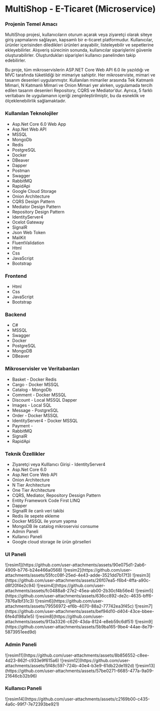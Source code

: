 <h1>MultiShop - E-Ticaret (Microservice)</h1>
<h3>Projenin Temel Amacı</h3>
<p>MultiShop projesi, kullanıcıların oturum açarak veya ziyaretçi olarak siteye giriş yapmalarını sağlayan, kapsamlı bir e-ticaret platformudur. 
  Kullanıcılar, ürünler içerisinden diledikleri ürünleri arayabilir, listeleyebilir ve sepetlerine ekleyebilirler. 
  Alışveriş sürecinin sonunda, kullanıcılar siparişlerini güvenle oluşturabilirler. Oluşturdukları siparişleri kullanıcı panelinden takip edebilirler. </p>
<p>Bu proje, tüm mikroservislerin ASP.NET Core Web API 6.0 ile yazıldığı ve MVC tarafında tüketildiği bir mimariye sahiptir. Her mikroserviste, mimari ve tasarım desenleri uygulanmıştır. 
  Kullanılan mimariler arasında Tek Katmanlı Mimari, N Katmanlı Mimari ve Onion Mimari yer alırken, uygulamada tercih edilen tasarım desenleri Repository, CQRS ve Mediator’dur. Ayrıca, 5 farklı veritabanı ile uygulamanın içeriği zenginleştirilmiştir, bu da esneklik ve ölçeklenebilirlik sağlamaktadır.</p>
 <h3>Kullanılan Teknolojiler</h3>
 <ul>
   <li>Asp.Net Core 6.0 Web App</li>
   <li>Asp.Net Web API</li>
   <li>MSSQL</li>
   <li>MongoDb</li>
   <li>Redis</li>
   <li>PostgreSQL</li>
   <li>Docker</li>
   <li>DBeaver</li>
   <li>Dapper</li>
   <li>Postman</li>
   <li>Swagger</li>
   <li>RabbitMQ</li>
   <li>RapidApi</li>
   <li>Google Cloud Storage</li>
   <li>Onion Architecture</li>
   <li>CQRS Design Pattern</li>
   <li>Mediator Design Pattern</li>
   <li>Repository Design Pattern</li>
   <li>IdentityServer4</li>
   <li>Ocelot Gateway</li>
   <li>SignalR</li>
   <li>Json Web Token</li>
   <li>MailKit</li>
   <li>FluentValidation</li>
   <li>Html</li>
   <li>Css</li>
   <li>JavaScript</li>
   <li>Bootstrap</li>
 </ul>

<h3>Frontend</h3>
 <ul>
   <li>Html</li>
   <li>Css</li>
   <li>JavaScript</li>
   <li>Bootstrap</li>
 </ul>

<h3>Backend</h3>
 <ul>
   <li>C#</li>
   <li>MSSQL</li>
   <li>Swagger</li>
   <li>Docker</li>
   <li>PostgreSQL</li>
   <li>MongoDB</li>
   <li>DBeaver</li>
 </ul>

 <h3>Mikroservisler ve Veritabanları</h3>
 <ul>
   <li>Basket - Docker Redis</li>
   <li>Cargo - Docker MSSQL</li>
   <li>Catalog - MongoDb</li>
   <li>Comment - Docker MSSQL</li>
   <li>Discount - Local MSSQL Dapper</li>
   <li>Images - Local SQL</li>
   <li>Message - PostgreSQL</li>
   <li>Order - Docker MSSQL</li>
   <li>IdentityServer4 - Docker MSSQL</li>
   <li>Payment - </li>
   <li>RabbitMQ</li>
   <li>SignalR</li>
   <li>RapidApi</li>
 </ul>

 <h3>Teknik Özellikler</h3>
<ul>
  <li>Ziyaretçi veya Kulllanıcı Girişi - IdentityServer4 </li>
  <li>Asp.Net Core 6.0</li>
  <li>Asp.Net Core Web API</li>
  <li>Onion Architecture</li>
  <li>N Tier Architecture</li>
  <li>One Tier Architecture</li>
  <li>CQRS, Mediator, Repository Dessign Pattern</li>
  <li>Entity Framework Code First LINQ</li>
  <li>Dapper</li>
  <li>SignalR ile canlı veri takibi</li>
  <li>Redis ile sepete ekleme</li>
  <li>Docker MSSQL ile yorum yapma</li>
  <li>MongoDB ile catalog mikroservisi consume</li>
  <li>Admin Paneli</li>
  <li>Kullanıcı Paneli</li>
  <li>Google cloud storage ile ürün görselleri</li>
</ul>

<h3>UI Paneli</h3>
![resim1](https://github.com/user-attachments/assets/90e075d1-2ab6-4909-b776-b24e466a0568)
![resim2](https://github.com/user-attachments/assets/55fcc08f-25ed-4e43-adde-3521dd7b17f3)
![resim3](https://github.com/user-attachments/assets/26f07ea5-f6b4-4ffa-a90c-d8f20f4e2c94)
![resim4](https://github.com/user-attachments/assets/fc0488a8-27e2-45ea-ab00-2b30cf4b56e4)
![resim5](https://github.com/user-attachments/assets/636cc892-de2c-4635-bff6-7876a1bf31c3)
![resim6](https://github.com/user-attachments/assets/79556972-ef6b-4070-88a2-77742ea3f45c)
![resim7](https://github.com/user-attachments/assets/bef94d10-d404-43ce-bbee-6fe4d198a1e5)
![resim8](https://github.com/user-attachments/assets/913a3326-c626-43da-8124-e8eb59c6df51)
![resim9](https://github.com/user-attachments/assets/5b9ba165-9be4-44ae-8e79-5873951eed9d)

<h3>Admin Paneli</h3>
![resim11](https://github.com/user-attachments/assets/8b856552-c8ee-4d23-862f-c933e9f615a6)
![resim12](https://github.com/user-attachments/assets/5f48c597-724b-40e4-b3e9-61db22de192d)
![resim13](https://github.com/user-attachments/assets/57be0271-6685-477a-9a09-21646cb32b96)

<h3>Kullanıcı Paneli</h3>
![resim14](https://github.com/user-attachments/assets/c2169b00-c435-4a6c-99f7-7e72393be921)











 
